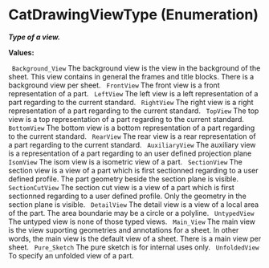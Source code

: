 # CatDrawingViewType (Enumeration)

**_Type of a view._**

**Values:**

` Background_View`      The background view is the view in the background of the sheet. This view contains in general the frames and title blocks. There is a background view per sheet.
` FrontView`      The front view is a front representation of a part.
` LeftView`      The left view is a left representation of a part regarding to the current standard.
` RightView`      The right view is a right representation of a part regarding to the current standard.
` TopView`      The top view is a top representation of a part regarding to the current standard.
` BottomView`      The bottom view is a bottom representation of a part regarding to the current standard.
` RearView`      The rear view is a rear representation of a part regarding to the current standard.
` AuxiliaryView`      The auxiliary view is a representation of a part regarding to an user defined projection plane
` IsomView`      The isom view is a isometric view of a part.
` SectionView`      The section view is a view of a part which is first sectionned regarding to a user defined profile. The part geometry beside the section plane is visible.
` SectionCutView`      The section cut view is a view of a part which is first sectionned regarding to a user defined profile. Only the geometry in the section plane is visible.
` DetailView`      The detail view is a view of a local area of the part. The area boundarie may be a circle or a polyline.
` UntypedView`      The untyped view is none of those typed views.
` Main_View`      The main view is the view suporting geometries and annotations for a sheet. In other words, the main view is the default view of a sheet. There is a main view per sheet.
` Pure_Sketch`      The pure sketch is for internal uses only.
` UnfoldedView`      To specify an unfolded view of a part.